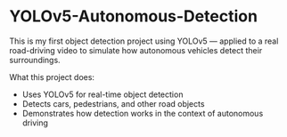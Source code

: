 # YOLOv5-Autonomous-Detection

This is my first object detection project using YOLOv5 — applied to a real road-driving video to simulate how autonomous vehicles detect their surroundings.

What this project does:

- Uses YOLOv5 for real-time object detection
- Detects cars, pedestrians, and other road objects
- Demonstrates how detection works in the context of autonomous driving
